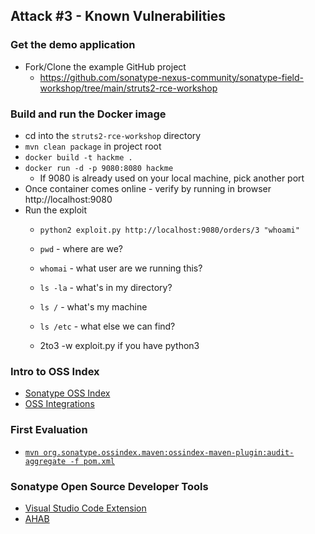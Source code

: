 ## Attack #3 - Known Vulnerabilities

### Get the demo application
- Fork/Clone the example GitHub project
  - https://github.com/sonatype-nexus-community/sonatype-field-workshop/tree/main/struts2-rce-workshop

### Build and run the Docker image
- cd into the `struts2-rce-workshop` directory
- `mvn clean package` in project root
- `docker build -t hackme .`
- `docker run -d -p 9080:8080 hackme`
  - If 9080 is already used on your local machine, pick another port
- Once container comes online - verify by running in browser http://localhost:9080
- Run the exploit
  - `python2 exploit.py http://localhost:9080/orders/3 "whoami"`
   - `pwd` - where are we?
   - `whomai` - what user are we running this?
   - `ls -la` - what's in my directory?
   - `ls /` - what's my machine
   - `ls /etc` - what else we can find?
  
  - 2to3 -w exploit.py if you have python3

### Intro to OSS Index
- [Sonatype OSS Index](https://ossindex.sonatype.org/)
- [OSS Integrations](https://ossindex.sonatype.org/integrations)

### First Evaluation
- [`mvn org.sonatype.ossindex.maven:ossindex-maven-plugin:audit-aggregate -f pom.xml`](https://sonatype.github.io/ossindex-maven/maven-plugin/ )

### Sonatype Open Source Developer Tools
- [Visual Studio Code Extension](https://ossindex.sonatype.org/integration/vscode)
- [AHAB](https://ossindex.sonatype.org/integration/ahab)
